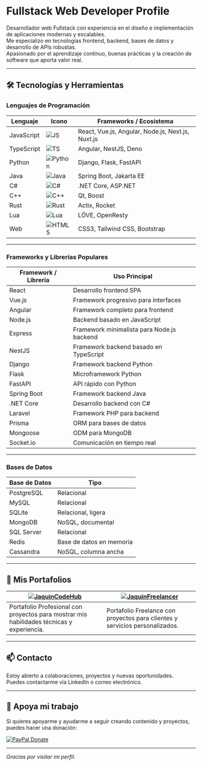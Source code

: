 # Fullstack Web Developer Profile

Desarrollador web Fullstack con experiencia en el diseño e implementación de aplicaciones modernas y escalables.  
Me especializo en tecnologías frontend, backend, bases de datos y desarrollo de APIs robustas.  
Apasionado por el aprendizaje continuo, buenas prácticas y la creación de software que aporta valor real.

---

## 🛠️ Tecnologías y Herramientas

### Lenguajes de Programación

| Lenguaje     | Icono                                              | Frameworks / Ecosistema                         |
|--------------|---------------------------------------------------|-----------------------------------------------|
| JavaScript   | ![JS](https://img.shields.io/badge/JavaScript-F7DF1E?logo=javascript&logoColor=black) | React, Vue.js, Angular, Node.js, Next.js, Nuxt.js  |
| TypeScript   | ![TS](https://img.shields.io/badge/TypeScript-3178C6?logo=typescript&logoColor=white)  | Angular, NestJS, Deno                         |
| Python       | ![Python](https://img.shields.io/badge/Python-3776AB?logo=python&logoColor=white)     | Django, Flask, FastAPI                         |
| Java         | ![Java](https://img.shields.io/badge/Java-007396?logo=java&logoColor=white)           | Spring Boot, Jakarta EE                        |
| C#           | ![C#](https://img.shields.io/badge/C_Sharp-239120?logo=c-sharp&logoColor=white)       | .NET Core, ASP.NET                            |
| C++          | ![C++](https://img.shields.io/badge/C++-00599C?logo=c%2B%2B&logoColor=white)          | Qt, Boost                                     |
| Rust         | ![Rust](https://img.shields.io/badge/Rust-000000?logo=rust&logoColor=white)           | Actix, Rocket                                 |
| Lua          | ![Lua](https://img.shields.io/badge/Lua-2C2D72?logo=lua&logoColor=white)              | LÖVE, OpenResty                               |
| Web          | ![HTML5](https://img.shields.io/badge/HTML5-E34F26?logo=html5&logoColor=white)        | CSS3, Tailwind CSS, Bootstrap                 |

---

### Frameworks y Librerías Populares

| Framework / Librería          | Uso Principal                                |
|------------------------------|---------------------------------------------|
| React                        | Desarrollo frontend SPA                      |
| Vue.js                       | Framework progresivo para interfaces        |
| Angular                      | Framework completo para frontend             |
| Node.js                      | Backend basado en JavaScript                 |
| Express                      | Framework minimalista para Node.js backend  |
| NestJS                       | Framework backend basado en TypeScript       |
| Django                      | Framework backend Python                      |
| Flask                       | Microframework Python                         |
| FastAPI                     | API rápido con Python                         |
| Spring Boot                 | Framework backend Java                        |
| .NET Core                   | Desarrollo backend con C#                     |
| Laravel                     | Framework PHP para backend                    |
| Prisma                      | ORM para bases de datos                       |
| Mongoose                    | ODM para MongoDB                              |
| Socket.io                   | Comunicación en tiempo real                    |

---

### Bases de Datos

| Base de Datos                | Tipo                        |
|-----------------------------|-----------------------------|
| PostgreSQL                  | Relacional                  |
| MySQL                       | Relacional                  |
| SQLite                      | Relacional, ligera          |
| MongoDB                     | NoSQL, documental          |
| SQL Server                  | Relacional                  |
| Redis                       | Base de datos en memoria    |
| Cassandra                   | NoSQL, columna ancha        |

---

## 📂 Mis Portafolios

| [![JaquinCodeHub](https://img.shields.io/badge/-JaquinCodeHub-0366d6?logo=github&logoColor=white)](https://github.com/JaquinCodeHub) | [![JaquinFreelancer](https://img.shields.io/badge/-JaquinFreelancer-28a745?logo=github&logoColor=white)](https://github.com/JaquinFreelancer) |
|-------------------------------------------------------|-----------------------------------------------------------|
| Portafolio Profesional con proyectos para mostrar mis habilidades técnicas y experiencia. | Portafolio Freelance con proyectos para clientes y servicios personalizados. |

---

## 📫 Contacto

Estoy abierto a colaboraciones, proyectos y nuevas oportunidades.  
Puedes contactarme vía LinkedIn o correo electrónico.

---

## 💖 Apoya mi trabajo

Si quieres apoyarme y ayudarme a seguir creando contenido y proyectos, puedes hacer una donación:

[![PayPal Donate](https://img.shields.io/badge/Donate-PayPal-00457C?logo=paypal&logoColor=white)](https://www.paypal.com/donate/link_a_tu_cuenta)

---

_Gracias por visitar mi perfil._
